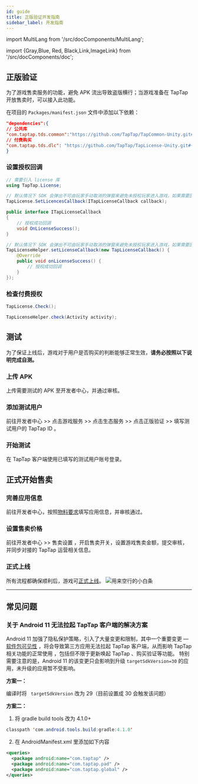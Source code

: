 ```yaml
---
id: guide
title: 正版验证开发指南
sidebar_label: 开发指南
---
```


import MultiLang from '/src/docComponents/MultiLang';

import {Gray,Blue, Red, Black,Link,ImageLink} from '/src/docComponents/doc';


## 正版验证

<Gray>为了游戏售卖服务的功能，避免 APK 流出导致盗版横行；当游戏准备在 TapTap 开放售卖时，可以接入此功能。</Gray>

在项目的 `Packages/manifest.json` 文件中添加以下依赖：

```json
"dependencies":{
// 公共库
"com.taptap.tds.common":"https://github.com/TapTap/TapCommon-Unity.git#{version}",
// 付费购买
"com.taptap.tds.dlc": "https://github.com/TapTap/TapLicense-Unity.git#{version}",
}
```

### 设置授权回调

<MultiLang>

```cs
// 需要引入 license 库
using TapTap.License;

// 默认情况下 SDK 会弹出不可由玩家手动取消的弹窗来避免未授权玩家进入游戏，如果需要回调来触发流程，请添加如下代码
TapLicense.SetLicencesCallback(ITapLicenseCallback callback);

public interface ITapLicenseCallback
{
    // 授权成功回调
    void OnLicenseSuccess();
}

```

```java
// 默认情况下 SDK 会弹出不可由玩家手动取消的弹窗来避免未授权玩家进入游戏，如果需要回调来触发流程，请添加如下代码
TapLicenseHelper.setLicenseCallback(new TapLicenseCallback() {
    @Override
    public void onLicenseSuccess() {
        // 授权成功回调
    }
});
```
</MultiLang>

### 检查付费授权

<MultiLang>

```cs
TapLicense.Check();
```

```java
TapLicenseHelper.check(Activity activity);
```
</MultiLang>

## 测试

为了保证上线后，游戏对于用户是否购买的判断能够正常生效，**请务必按照以下说明完成自测。**

### 上传 APK

上传需要测试的 APK 至开发者中心，并通过审核。

### 添加测试用户

前往开发者中心   >>   点击<Blue>游戏服务</Blue>   >>   点击<Blue>生态服务</Blue>   >>   点击<Blue>正版验证</Blue>   >>   填写测试用户的 TapTap ID 。

### 开始测试

在 TapTap 客户端使用已填写的测试用户账号登录。

## 正式开始售卖

### 完善应用信息

前往开发者中心，按照[物料要求](/store/store-material/)填写应用信息，并审核通过。

### 设置售卖价格

前往开发者中心 >> <Blue>售卖设置</Blue> ，开启售卖开关，设置游戏售卖金额，提交审核，并同步对接的 TapTap 运营相关信息。

### 正式上线

所有流程都确保顺利后，游戏可[正式上线](/store/store-release/)。
![用来空行的小白条](https://img.tapimg.com/market/images/c53d78b9b120276b53f82aebb0d01537.png)

---

## 常见问题

### 关于 Android 11 无法拉起 TapTap 客户端的解决方案

Android 11 加强了隐私保护策略，引入了大量变更和限制，其中一个重要变更 — [软件包可见性](https://developer.android.com/about/versions/11/privacy/package-visibility) ，将会导致第三方应用无法拉起 TapTap 客户端，从而影响 TapTap 相关功能的正常使用 ，包括但不限于更新唤起 TapTap 、购买验证等功能。
特别需要注意的是，Android 11 的该变更只会影响到升级 ` targetSdkVersion=30 ` 的应用，未升级的应用暂不受影响。

**方案一：**

编译时将 ` targetSdkVersion` 改为 29（目前设置成 30 会触发该问题）

**方案二：**

1. 将 gradle build tools 改为 4.1.0+
```java
classpath 'com.android.tools.build:gradle:4.1.0'
```

2. 在 AndroidManifest.xml 里添加如下内容
```xml
<queries>
  <package android:name="com.taptap" />
  <package android:name="com.taptap.pad" />
  <package android:name="com.taptap.global" />
</queries>
```
